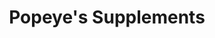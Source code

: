 ---
title: "Popeye's Supplements"
url: /toronto/popeyes-supplements-atlantic-avenue/
shop: Nahrungsergänzung
---